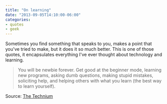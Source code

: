 ```yaml
---
title: "On learning"
date: "2013-09-05T14:10:00-06:00"
categories: 
- quotes
- geek
---
```

Sometimes you find something that speaks to you, makes a point that you've tried to make, but it does it so much better. This is one of those quotes, it encapsulates everything I've ever thought about technology and learning.
>You will be newbie forever. Get good at the beginner mode, learning new programs, asking dumb questions, making stupid mistakes, soliciting help, and helping others with what you learn (the best way to learn yourself).  

Source: [The Technium](http://www.kk.org/thetechnium/archives/2011/04/techno_life_ski.php)
